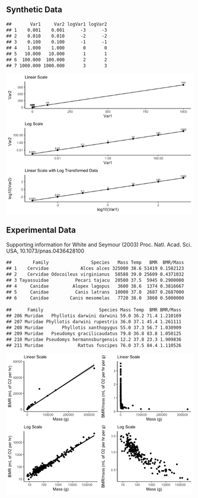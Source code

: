 ## Synthetic Data

    ##       Var1     Var2 logVar1 logVar2
    ## 1    0.001    0.001      -3      -3
    ## 2    0.010    0.010      -2      -2
    ## 3    0.100    0.100      -1      -1
    ## 4    1.000    1.000       0       0
    ## 5   10.000   10.000       1       1
    ## 6  100.000  100.000       2       2
    ## 7 1000.000 1000.000       3       3

![](img/linear-1.png)

## Experimental Data

Supporting information for White and Seymour (2003) Proc. Natl. Acad.
Sci. USA, 10.1073/pnas.0436428100

    ##        Family                Species   Mass Temp   BMR  BMR/Mass
    ## 1    Cervidae            Alces alces 325000 38.6 51419 0.1582123
    ## 2    Cervidae Odocoileus virginianus  58588 39.0 25609 0.4371032
    ## 3 Tayassuidae          Pecari tajacu  20500 37.5  5945 0.2900000
    ## 4     Canidae         Alopex lagopus   3600 38.6  1374 0.3816667
    ## 5     Canidae          Canis latrans  10000 37.0  2687 0.2687000
    ## 6     Canidae        Canis mesomelas   7720 38.0  3860 0.5000000

    ##      Family                     Species Mass Temp  BMR BMR/Mass
    ## 206 Muridae   Phyllotis darwini darwini 59.0 36.2 71.4 1.210169
    ## 207 Muridae Phyllotis darwini rupestris 36.0 37.1 45.4 1.261111
    ## 208 Muridae       Phyllotis xanthopygus 55.0 37.3 56.7 1.030909
    ## 209 Muridae   Pseudomys gracilicaudatus 79.8 36.8 83.8 1.050125
    ## 210 Muridae Pseudomys hermannsburgensis 12.2 37.8 23.3 1.909836
    ## 211 Muridae             Rattus fuscipes 76.0 37.5 84.4 1.110526

![](img/experimental-1.png)
